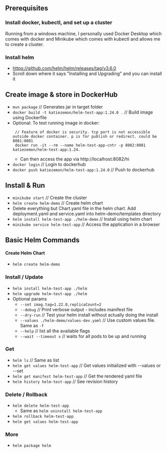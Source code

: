 ## Prerequisites

### Install docker, kubectl, and set up a cluster

Running from a windows machine, I personally used Docker Desktop which comes with docker and Minikube which comes with kubectl and allows me to create a cluster.

### Install helm

* https://github.com/helm/helm/releases/tag/v3.6.0
* Scroll down where it says "Installing and Upgrading" and you can install it

## Create image & store in DockerHub
* `mvn package` // Generates jar in target folder
* `docker build -t katiezemon/helm-test-app:1.24.0 .` // Build image using Dockerfile
* Optional: To test running image in docker:
  ```
   // Feature of docker is security. tcp port is not accessible outside docker container. p is for publish or redirect. could be 8081:8081
   docker run -it --rm --name helm-test-app-cntr -p 8082:8081 katiezemon/helm-test-app:1.24.
  ```
  * Can then access the app via http://localhost:8082/hi
* `docker login` // Login to dockerhub
* `docker push katiezemon/helm-test-app:1.24.0` // Push to dockerhub

## Install & Run
* `minikube start` // Create the cluster
* `helm create helm-demo` // Create helm chart
*  Delete everything but Chart.yaml file in the helm chart. Add deployment.yaml and service.yaml into helm-demo/templates directory
* `helm install helm-test-app ./helm-demo` // Install using helm chart
* `minikube service helm-test-app` // Access the application in a browser

## Basic Helm Commands
#### Create Helm Chart
* `helm create helm-demo`

### Install / Update
* `helm install helm-test-app ./helm`
* `helm upgrade helm-test-app ./helm`
* Optional params
  * `--set imag.tag=1.22.0,replicaCount=2`
  * `--debug` // Print verbose output - includes manifest file
  * `--dry-run` // Test your helm install without actually doing the install
  * `--values ./helm-demo/values-dev.yaml` // Use custom values file. Same as `-f`
  * `--help` // list all the available flags
  * `--wait --timeout x` // waits for all pods to be up and running 
### Get
* `helm ls` // Same as list
* `helm get values helm-test-app` // Get values initialized with --values or --set
* `helm get manifest helm-test-app` // Get the rendered yaml file
* `helm history helm-test-app` // See revision history

### Delete / Rollback
* `helm delete helm-test-app`
  * Same as `helm uninstall helm-test-app`
* `helm rollback helm-test-app`
* `helm get values helm-test-app`

### More
* `helm package helm`
